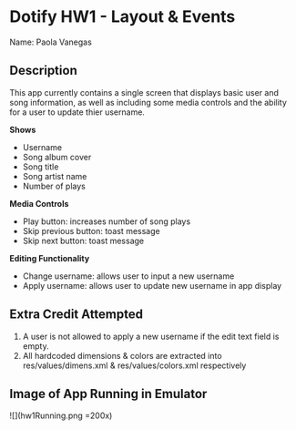 # Dotify HW1 - Layout & Events
Name: Paola Vanegas

## Description
This app currently contains a single screen that displays basic user and song information, as well as including some media controls and the ability for a user to update thier username. 

**Shows**
- Username
- Song album cover
- Song title 
- Song artist name
- Number of plays 

**Media Controls**
- Play button: increases number of song plays
- Skip previous button: toast message 
- Skip next button: toast message

**Editing Functionality**
- Change username: allows user to input a new username 
- Apply username: allows user to update new username in app display

## Extra Credit Attempted
1. A user is not allowed to apply a new username if the edit text field is empty.
4. All hardcoded dimensions & colors are extracted into res/values/dimens.xml & res/values/colors.xml
respectively

## Image of App Running in Emulator
![](hw1Running.png =200x)
